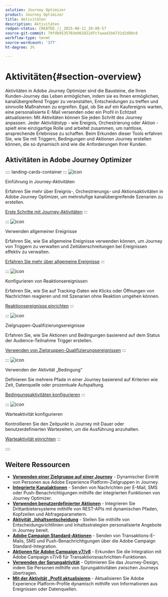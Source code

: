 ```yaml
---
solution: Journey Optimizer
product: Journey Optimizer
title: Aktivitäten
description: Aktivitäten
redpen-status: CREATED_||_2025-08-11_20-09-57
source-git-commit: 79fdb9535703e961922dfcfaaad1b6731d2d88c0
workflow-type: tm+mt
source-wordcount: '377'
ht-degree: 3%

---
```



# Aktivitäten{#section-overview}

Aktivitäten in Adobe Journey Optimizer sind die Bausteine, die Ihren Kunden-Journey das Leben ermöglichen, indem sie es Ihnen ermöglichen, kanalübergreifend Trigger zu veranstalten, Entscheidungen zu treffen und sinnvolle Maßnahmen zu ergreifen. Egal, ob Sie auf ein Kaufereignis warten, eine personalisierte E-Mail versenden oder ein Profil in Echtzeit aktualisieren: Mit Aktivitäten können Sie jeden Schritt des Journey anpassen. Jeder Aktivitätstyp - wie Ereignis, Orchestrierung oder Aktion - spielt eine einzigartige Rolle und arbeitet zusammen, um nahtlose, ansprechende Erlebnisse zu schaffen. Beim Erkunden dieser Tools erfahren Sie, wie Sie mit Triggern, Bedingungen und Aktionen Journey erstellen können, die so dynamisch sind wie die Anforderungen Ihrer Kunden.

## Aktivitäten in Adobe Journey Optimizer

:::: landing-cards-container
:::
![icon](https://cdn.experienceleague.adobe.com/icons/book.svg?lang=de)

Einführung in Journey-Aktivitäten

Erfahren Sie mehr über Ereignis-, Orchestrierungs- und Aktionsaktivitäten in Adobe Journey Optimizer, um mehrstufige kanalübergreifende Szenarien zu erstellen.

[Erste Schritte mit Journey-Aktivitäten](../using/building-journeys/about-journey-activities.md)
:::

:::
![icon](https://cdn.experienceleague.adobe.com/icons/circle-play.svg?lang=de)

Verwenden allgemeiner Ereignisse

Erfahren Sie, wie Sie allgemeine Ereignisse verwenden können, um Journey von Triggern zu verwalten und Zeitüberschreitungen bei Ereignissen effektiv zu verwalten.

[Erfahren Sie mehr über allgemeine Ereignisse](../using/building-journeys/general-events.md)
:::

:::
![icon](https://cdn.experienceleague.adobe.com/icons/list-check.svg?lang=de)

Konfigurieren von Reaktionsereignissen

Erfahren Sie, wie Sie auf Tracking-Daten wie Klicks oder Öffnungen von Nachrichten reagieren und mit Szenarien ohne Reaktion umgehen können.

[Reaktionsereignisse einrichten](../using/building-journeys/reaction-events.md)
:::

:::
![icon](https://cdn.experienceleague.adobe.com/icons/bullseye.svg?lang=de)

Zielgruppen-Qualifizierungsereignisse

Erfahren Sie, wie Sie Aktionen und Bedingungen basierend auf dem Status der Audience-Teilnahme Trigger erstellen.

[Verwenden von Zielgruppen-Qualifizierungsereignissen](../using/building-journeys/audience-qualification-events.md)
:::

:::
![icon](https://cdn.experienceleague.adobe.com/icons/gear.svg?lang=de)

Verwenden der Aktivität „Bedingung“

Definieren Sie mehrere Pfade in einer Journey basierend auf Kriterien wie Zeit, Datenquelle oder prozentuale Aufspaltung.

[Bedingungsaktivitäten konfigurieren](../using/building-journeys/condition-activity.md)
:::

:::
![icon](https://cdn.experienceleague.adobe.com/icons/clock.svg?lang=de)

Warteaktivität konfigurieren

Kontrollieren Sie den Zeitpunkt in Journey mit Dauer oder benutzerdefinierten Wartezeiten, um die Ausführung anzuhalten.

[Warteaktivität einrichten](../using/building-journeys/wait-activity.md)
:::

::::


## Weitere Ressourcen

- **[Verwenden einer Zielgruppe auf einer Journey](../using/building-journeys/read-audience.md)** - Dynamischer Eintritt von Personen aus Adobe Experience Platform-Zielgruppen in Journey.
- **[Integrierte Kanalaktionen](../using/building-journeys/journeys-message.md)** - Senden von Nachrichten per E-Mail, SMS oder Push-Benachrichtigungen mithilfe der integrierten Funktionen von Journey Optimizer.
- **[Verwenden benutzerdefinierter Aktionen](../using/building-journeys/using-custom-actions.md)** - Integrieren Sie Drittanbietersysteme mithilfe von REST-APIs mit dynamischen Pfaden, Kopfzeilen und Abfrageparametern.
- **[Aktivität „Inhaltsentscheidung](../using/building-journeys/content-decision.md)** - Stellen Sie mithilfe von Entscheidungsrichtlinien und Inhaltsstrategien personalisierte Angebote in Journey bereit.
- **[Adobe Campaign Standard-Aktionen](../using/building-journeys/using-adobe-campaign-standard.md)** - Senden von Transaktions-E-Mails, SMS und Push-Benachrichtigungen über die Adobe Campaign Standard-Integration.
- **[Aktionen für Adobe Campaign v7/v8](../using/building-journeys/using-adobe-campaign-v7-v8.md)** - Erkunden Sie die Integration mit Adobe Campaign v7/v8 für Transaktionsnachrichten-Funktionen.
- **[Verwenden der Sprungaktivität](../using/building-journeys/jump.md)** - Optimieren Sie das Journey-Design, indem Sie Personen mithilfe von Sprungaktivitäten zwischen Journeys übertragen.
- **[Mit der Aktivität „Profil aktualisieren](../using/building-journeys/update-profiles.md)** - Aktualisieren Sie Adobe Experience Platform-Profile dynamisch mithilfe von Informationen aus Ereignissen oder Datenquellen.
